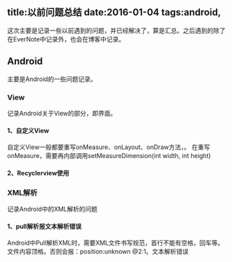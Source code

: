 ﻿title:以前问题总结
date:2016-01-04
tags:android, 
---
这次主要是记录一些以前遇到的问题，并已经解决了，算是汇总。之后遇到的除了在EverNote中记录外，也会在博客中记录。

## Android
主要是Android的一些问题记录。

### View
记录Android关于View的部分，即界面。

#### 1、自定义View
自定义View一般都要重写onMeasure、onLayout、onDraw方法，。
在重写onMeasure，需要再内部调用setMeasureDimension(int width, int height)

#### 2、Recyclerview使用

### XML解析
记录Android中的XML解析的问题

#### 1、pull解析报文本解析错误
Android中Pull解析XML时，需要XML文件书写规范，首行不能有空格，回车等。文件内容顶格。否则会报：position:unknown @2:1。文本解析错误
